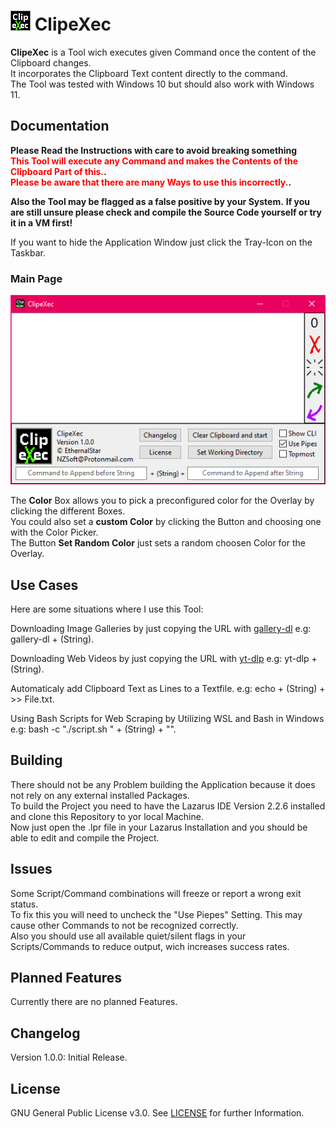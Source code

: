 # ![Logo](https://github.com/EthernalStar/ClipeXec/blob/main/Icon.png?raw=true) ClipeXec

**ClipeXec** is a Tool wich executes given Command once the content of the Clipboard changes.  
It incorporates the Clipboard Text content directly to the command.  
The Tool was tested with Windows 10 but should also work with Windows 11.  
  

## Documentation

**Please Read the Instructions with care to avoid breaking something**  
**<span style="color:red">This Tool will execute any Command and makes the Contents of the Clipboard Part of this.</span>.**  
**<span style="color:red">Please be aware that there are many Ways to use this incorrectly.</span>.**  
  
**Also the Tool may be flagged as a false positive by your System.**
**If you are still unsure please check and compile the Source Code yourself or try it in a VM first!**  
  
If you want to hide the Application Window just click the Tray-Icon on the Taskbar.  
  
### Main Page

![Main Page Screenshot](https://github.com/EthernalStar/ClipeXec/blob/main/Images/ClipeXec%2001.png?raw=true)  

The **Color** Box allows you to pick a preconfigured color for the Overlay by clicking the different Boxes.  
You could also set a **custom Color** by clicking the Button and choosing one with the Color Picker.  
The Button **Set Random Color** just sets a random choosen Color for the Overlay.  
  
## Use Cases

Here are some situations where I use this Tool:  

Downloading Image Galleries by just copying the URL with [gallery-dl](https://github.com/mikf/gallery-dl) e.g: gallery-dl + (String).  

Downloading Web Videos by just copying the URL with [yt-dlp](https://github.com/yt-dlp/yt-dlp) e.g: yt-dlp + (String).  

Automaticaly add Clipboard Text as Lines to a Textfile. e.g: echo + (String) + >> File.txt.

Using Bash Scripts for Web Scraping by Utilizing WSL and Bash in Windows e.g: bash -c "./script.sh " + (String) + "".  
  

## Building

There should not be any Problem building the Application because it does not rely on any external installed Packages.  
To build the Project you need to have the Lazarus IDE Version 2.2.6 installed and clone this Repository to yor local Machine.  
Now just open the .lpr file in your Lazarus Installation and you should be able to edit and compile the Project.  
  

## Issues

Some Script/Command combinations will freeze or report a wrong exit status.  
To fix this you will need to uncheck the "Use Piepes" Setting. This may cause other Commands to not be recognized correctly.  
Also you should use all available quiet/silent flags in your Scripts/Commands to reduce output, wich increases success rates.  
  

## Planned Features

Currently there are no planned Features.  
  

## Changelog

Version 1.0.0: Initial Release.  
  

## License

GNU General Public License v3.0. See [LICENSE](https://github.com/EthernalStar/ClipeXec/blob/main/LICENSE) for further Information.
